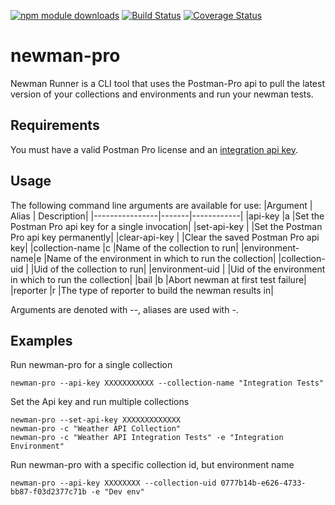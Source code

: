 [![npm module downloads](https://img.shields.io/npm/dt/newman-pro.svg)](https://www.npmjs.org/package/newman-pro) [![Build Status](https://travis-ci.org/allenheltondev/newman-pro.svg?branch=master)](https://travis-ci.org/allenheltondev/newman-pro) [![Coverage Status](https://coveralls.io/repos/github/allenheltondev/newman-pro/badge.svg)](https://coveralls.io/github/allenheltondev/newman-pro) 

# newman-pro
Newman Runner is a CLI tool that uses the Postman-Pro api to pull the latest version of your collections and environments and run your newman tests.

## Requirements
You must have a valid Postman Pro license and an [integration api key](https://app.getpostman.com/dashboard/integrations?_ga=2.127832718.2036488957.1564752384-1367148101.1555356432/).

## Usage
The following command line arguments are available for use:
|Argument        | Alias | Description|
|----------------|-------|------------|
|api-key         |a      |Set the Postman Pro api key for a single invocation|
|set-api-key     |       |Set the Postman Pro api key permanently|
|clear-api-key   |       |Clear the saved Postman Pro api key|
|collection-name |c      |Name of the collection to run|
|environment-name|e      |Name of the environment in which to run the collection|
|collection-uid  |       |Uid of the collection to run|
|environment-uid |       |Uid of the environment in which to run the collection|
|bail            |b      |Abort newman at first test failure|
|reporter        |r      |The type of reporter to build the newman results in|

Arguments are denoted with --, aliases are used with -.

## Examples
Run newman-pro for a single collection
```
newman-pro --api-key XXXXXXXXXXX --collection-name "Integration Tests"
```

Set the Api key and run multiple collections
```
newman-pro --set-api-key XXXXXXXXXXXXX
newman-pro -c "Weather API Collection"
newman-pro -c "Weather API Integration Tests" -e "Integration Environment"
```

Run newman-pro with a specific collection id, but environment name
```
newman-pro --api-key XXXXXXXX --collection-uid 0777b14b-e626-4733-bb87-f03d2377c71b -e "Dev env"
```